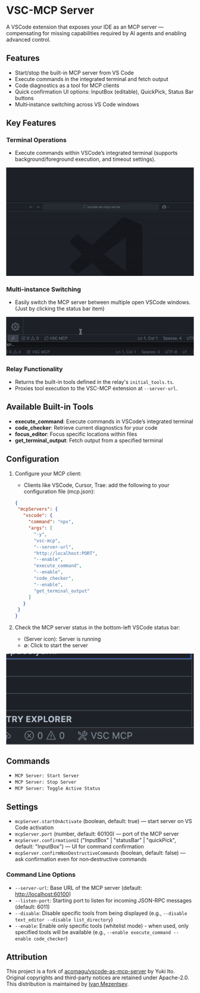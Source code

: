 # VSC-MCP Server

A VSCode extension that exposes your IDE as an MCP server — compensating for missing capabilities required by AI agents and enabling advanced control.

## Features

- Start/stop the built-in MCP server from VS Code
- Execute commands in the integrated terminal and fetch output
- Code diagnostics as a tool for MCP clients
- Quick confirmation UI options: InputBox (editable), QuickPick, Status Bar buttons
- Multi‑instance switching across VS Code windows

## Key Features

### Terminal Operations

- Execute commands within VSCode’s integrated terminal (supports background/foreground execution, and timeout settings).

![InputBox](https://github.com/ivan-mezentsev/vsc-mcp/raw/master/docs/demo_InputBox.gif)

### Multi-instance Switching

- Easily switch the MCP server between multiple open VSCode windows.(Just by clicking the status bar item)

![Multi-instance Switching](https://github.com/ivan-mezentsev/vsc-mcp/raw/master/docs/demo_Multi-instance_Switching.gif)

### Relay Functionality

- Returns the built-in tools defined in the relay's `initial_tools.ts`.
- Proxies tool execution to the VSC-MCP extension at `--server-url`.

## Available Built-in Tools

- **execute_command**: Execute commands in VSCode’s integrated terminal
- **code_checker**: Retrieve current diagnostics for your code
- **focus_editor**: Focus specific locations within files
- **get_terminal_output**: Fetch output from a specified terminal

## Configuration

1. Configure your MCP client:

	 - Clients like VSCode, Cursor, Trae: add the following to your configuration file (mcp.json):

	 ```json
	{
	  "mcpServers": {
	    "vscode": {
	      "command": "npx",
	      "args": [
	        "-y",
	        "vsc-mcp",
	        "--server-url",
	        "http://localhost:PORT",
	        "--enable",
	        "execute_command",
	        "--enable",
	        "code_checker",
	        "--enable",
	        "get_terminal_output"
	      ]
	    }
	  }
	}
	 ```

2. Check the MCP server status in the bottom-left VSCode status bar:

	 - (Server icon): Server is running
	 - ∅: Click to start the server

![Server status indicator](https://github.com/ivan-mezentsev/vsc-mcp/raw/master/docs/status_on.png)

## Commands

- `MCP Server: Start Server`
- `MCP Server: Stop Server`
- `MCP Server: Toggle Active Status`

## Settings

- `mcpServer.startOnActivate` (boolean, default: true) — start server on VS Code activation
- `mcpServer.port` (number, default: 60100) — port of the MCP server
- `mcpServer.confirmationUI` ("InputBox" | "statusBar" | "quickPick", default: "InputBox") — UI for command confirmation
- `mcpServer.confirmNonDestructiveCommands` (boolean, default: false) — ask confirmation even for non‑destructive commands

### Command Line Options

- `--server-url`: Base URL of the MCP server (default: <http://localhost:60100>)
- `--listen-port`: Starting port to listen for incoming JSON-RPC messages (default: 6011)
- `--disable`: Disable specific tools from being displayed (e.g., `--disable text_editor --disable list_directory`)
- `--enable`: Enable only specific tools (whitelist mode) - when used, only specified tools will be available (e.g., `--enable execute_command --enable code_checker`)

## Attribution

This project is a fork of [acomagu/vscode-as-mcp-server](https://github.com/acomagu/vscode-as-mcp-server) by Yuki Ito. Original copyrights and third-party notices are retained under Apache-2.0. This distribution is maintained by [Ivan Mezentsev](https://github.com/ivan-mezentsev).
